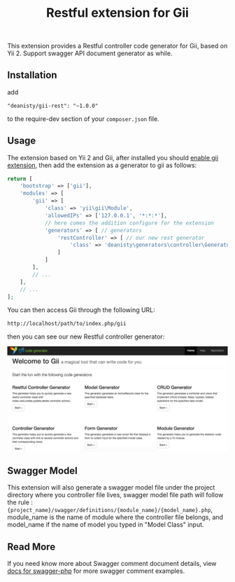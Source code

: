 <p align="center">
    <h1 align="center">Restful extension for Gii</h1>
    <br>
</p>

This extension provides a Restful controller code generator for Gii, based on Yii 2. 
Support swagger API document generator as while.

Installation
------------

add

```
"deanisty/gii-rest": "~1.0.0"
```

to the require-dev section of your `composer.json` file.


Usage
-----

The extension based on Yii 2 and Gii, after installed you should [enable gii extension](https://www.yiiframework.com/doc/guide/2.0/en/start-gii), 
then add the extension as a generator to gii as follows:

```php
return [
    'bootstrap' => ['gii'],
    'modules' => [
        'gii' => [
            'class' => 'yii\gii\Module',
            'allowedIPs' => ['127.0.0.1', '*:*:*'],
            // here comes the addition configure for the extension
            'generators' => [ // generators
                'restController' => [ // our new rest generator
                    'class' => 'deanisty\generators\controller\Generator', // generator class name
                ]
            ]
        ],
        // ...
    ],
    // ...
];
```

You can then access Gii through the following URL:

```
http://localhost/path/to/index.php/gii
```

then you can see our new Restful controller generator:

![gii-rest-home](images/gii-rest-home.png)


Swagger Model
-----

This extension will also generate a swagger model file under the project directory where you controller file lives, 
swagger model file path will follow the rule : `{project_name}/swagger/definitions/{module_name}/{model_name}.php`, 
module_name is the name of module where the controller file belongs, 
and model_name if the name of model you typed in "Model Class" input.


Read More
-----

If you need know more about Swagger comment document details,
view [docs for swagger-php](https://github.com/zircote/swagger-php/blob/2.x/docs/Getting-started.md) for more swagger comment examples.
